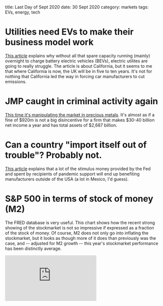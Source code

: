 title: Last Day of Sept 2020
date: 30 Sept 2020
category: markets
tags: EVs, energy, tech

# Utilities need EVs to make their business model work

[This article](https://wolfstreet.com/2020/09/28/california-sales-ban-of-new-gasoline-diesel-vehicles-jolts-half-dead-business-model-of-electric-utilities-power-generators-including-in-other-states/) explains why without all that spare capacity running (mainly) overnight to charge battery electric vehicles (BEVs), electric utilites are going to really struggle. The article is about California, but it seems to me that where California is now, the UK will be in five to ten years.
It's not for nothing that California led the way in forcing car manufacturers to cut emissions.

# JMP caught in criminal activity again

[This time it's manipulating the market in precious metals](https://www.cnbc.com/2020/09/29/jpmorgan-chase-to-pay-920-million-to-resolve-us-investigations-into-trading-practices-.html).	It's almost as if a fine of $920m is not a big disincentive for a firm that makes $30-40 billion net income a year and has total assets of $2,687 billion.

# Can a country "import itself out of trouble"? Probably not.	

[This article](https://wolfstreet.com/2020/09/29/powered-by-stimulus-money-rent-mortgage-payments-not-made-us-trade-deficit-hits-record-worst-terrible-level-ever/) explains that a lot of the stimulus money provided by the Fed and spent by recipients of pandemic support will end up benefiting manufacturers outside of the USA (a lot in Mexico, I'd guess).

# S&P 500 in terms of stock of money (M2)

The FRED database is very useful. This chart shows how the recent strong showing of the stockmarket is not so impressive if expressed as a fraction of the stock of money. Of course, M2 does not only go into inflating the stockmarket, but it looks as though more of it does than previously was the case, and -- adjusted for M2 growth -- this year's stockmarket performance has been distinctly average.

<div class="embed-container"><iframe src="https://fred.stlouisfed.org/graph/graph-landing.php?g=whs0&width=670&height=475" scrolling="no" frameborder="0" style="overflow:hidden;" allowTransparency="true" loading="lazy"></iframe></div><script src="https://fred.stlouisfed.org/graph/js/embed.js" type="text/javascript"></script>
